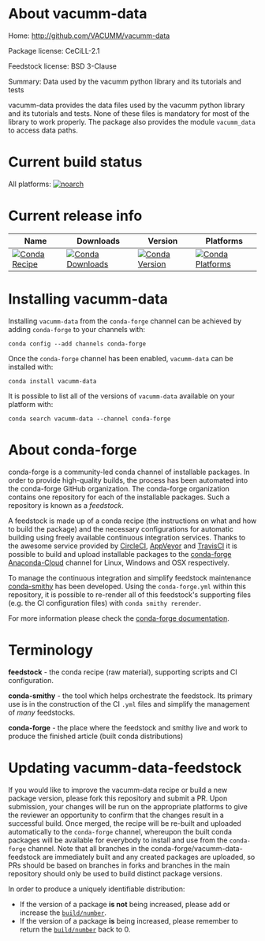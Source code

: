 About vacumm-data
=================

Home: http://github.com/VACUMM/vacumm-data

Package license: CeCiLL-2.1

Feedstock license: BSD 3-Clause

Summary: Data used by the vacumm python library and its tutorials and tests

vacumm-data provides the data files used by the vacumm python library and
its tutorials and tests. None of these files is mandatory for most
of the library to work properly.
The package also provides the module `vacumm_data` to access data paths.


Current build status
====================

All platforms:
[![noarch](https://img.shields.io/circleci/project/github/conda-forge/vacumm-data-feedstock/master.svg?label=noarch)](https://circleci.com/gh/conda-forge/vacumm-data-feedstock)

Current release info
====================

| Name | Downloads | Version | Platforms |
| --- | --- | --- | --- |
| [![Conda Recipe](https://img.shields.io/badge/recipe-vacumm--data-green.svg)](https://anaconda.org/conda-forge/vacumm-data) | [![Conda Downloads](https://img.shields.io/conda/dn/conda-forge/vacumm-data.svg)](https://anaconda.org/conda-forge/vacumm-data) | [![Conda Version](https://img.shields.io/conda/vn/conda-forge/vacumm-data.svg)](https://anaconda.org/conda-forge/vacumm-data) | [![Conda Platforms](https://img.shields.io/conda/pn/conda-forge/vacumm-data.svg)](https://anaconda.org/conda-forge/vacumm-data) |

Installing vacumm-data
======================

Installing `vacumm-data` from the `conda-forge` channel can be achieved by adding `conda-forge` to your channels with:

```
conda config --add channels conda-forge
```

Once the `conda-forge` channel has been enabled, `vacumm-data` can be installed with:

```
conda install vacumm-data
```

It is possible to list all of the versions of `vacumm-data` available on your platform with:

```
conda search vacumm-data --channel conda-forge
```


About conda-forge
=================

conda-forge is a community-led conda channel of installable packages.
In order to provide high-quality builds, the process has been automated into the
conda-forge GitHub organization. The conda-forge organization contains one repository
for each of the installable packages. Such a repository is known as a *feedstock*.

A feedstock is made up of a conda recipe (the instructions on what and how to build
the package) and the necessary configurations for automatic building using freely
available continuous integration services. Thanks to the awesome service provided by
[CircleCI](https://circleci.com/), [AppVeyor](http://www.appveyor.com/)
and [TravisCI](https://travis-ci.org/) it is possible to build and upload installable
packages to the [conda-forge](https://anaconda.org/conda-forge)
[Anaconda-Cloud](http://docs.anaconda.org/) channel for Linux, Windows and OSX respectively.

To manage the continuous integration and simplify feedstock maintenance
[conda-smithy](http://github.com/conda-forge/conda-smithy) has been developed.
Using the ``conda-forge.yml`` within this repository, it is possible to re-render all of
this feedstock's supporting files (e.g. the CI configuration files) with ``conda smithy rerender``.

For more information please check the [conda-forge documentation](https://conda-forge.org/docs/).

Terminology
===========

**feedstock** - the conda recipe (raw material), supporting scripts and CI configuration.

**conda-smithy** - the tool which helps orchestrate the feedstock.
                   Its primary use is in the construction of the CI ``.yml`` files
                   and simplify the management of *many* feedstocks.

**conda-forge** - the place where the feedstock and smithy live and work to
                  produce the finished article (built conda distributions)


Updating vacumm-data-feedstock
==============================

If you would like to improve the vacumm-data recipe or build a new
package version, please fork this repository and submit a PR. Upon submission,
your changes will be run on the appropriate platforms to give the reviewer an
opportunity to confirm that the changes result in a successful build. Once
merged, the recipe will be re-built and uploaded automatically to the
`conda-forge` channel, whereupon the built conda packages will be available for
everybody to install and use from the `conda-forge` channel.
Note that all branches in the conda-forge/vacumm-data-feedstock are
immediately built and any created packages are uploaded, so PRs should be based
on branches in forks and branches in the main repository should only be used to
build distinct package versions.

In order to produce a uniquely identifiable distribution:
 * If the version of a package **is not** being increased, please add or increase
   the [``build/number``](http://conda.pydata.org/docs/building/meta-yaml.html#build-number-and-string).
 * If the version of a package **is** being increased, please remember to return
   the [``build/number``](http://conda.pydata.org/docs/building/meta-yaml.html#build-number-and-string)
   back to 0.